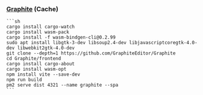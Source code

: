 ### [Graphite](https://github.com/GraphiteEditor/Graphite) (Cache)

````{tab} Ubuntu 24 ARM [^1]
```sh
cargo install cargo-watch
cargo install wasm-pack
cargo install -f wasm-bindgen-cli@0.2.99
sudo apt install libgtk-3-dev libsoup2.4-dev libjavascriptcoregtk-4.0-dev libwebkit2gtk-4.0-dev
git clone --depth=1 https://github.com/GraphiteEditor/Graphite
cd Graphite/frontend
cargo install cargo-about
cargo install wasm-opt
npm install vite --save-dev
npm run build
pm2 serve dist 4321 --name graphite --spa
```
````

[^1]: [Project setup](https://graphite.rs/volunteer/guide/project-setup/)